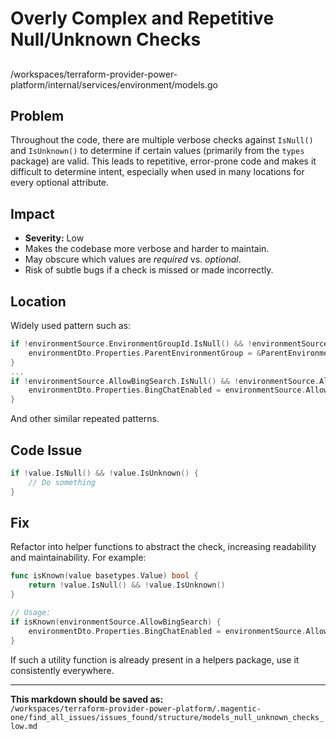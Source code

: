 # Overly Complex and Repetitive Null/Unknown Checks

##

/workspaces/terraform-provider-power-platform/internal/services/environment/models.go

## Problem

Throughout the code, there are multiple verbose checks against `IsNull()` and `IsUnknown()` to determine if certain values (primarily from the `types` package) are valid. This leads to repetitive, error-prone code and makes it difficult to determine intent, especially when used in many locations for every optional attribute.

## Impact

- **Severity:** Low
- Makes the codebase more verbose and harder to maintain.
- May obscure which values are *required* vs. *optional*.
- Risk of subtle bugs if a check is missed or made incorrectly.

## Location

Widely used pattern such as:

```go
if !environmentSource.EnvironmentGroupId.IsNull() && !environmentSource.EnvironmentGroupId.IsUnknown() {
	environmentDto.Properties.ParentEnvironmentGroup = &ParentEnvironmentGroupDto{Id: environmentSource.EnvironmentGroupId.ValueString()}
}
...
if !environmentSource.AllowBingSearch.IsNull() && !environmentSource.AllowBingSearch.IsUnknown() {
	environmentDto.Properties.BingChatEnabled = environmentSource.AllowBingSearch.ValueBool()
}
```

And other similar repeated patterns.

## Code Issue

```go
if !value.IsNull() && !value.IsUnknown() {
	// Do something
}
```

## Fix

Refactor into helper functions to abstract the check, increasing readability and maintainability. For example:

```go
func isKnown(value basetypes.Value) bool {
	return !value.IsNull() && !value.IsUnknown()
}

// Usage:
if isKnown(environmentSource.AllowBingSearch) {
	environmentDto.Properties.BingChatEnabled = environmentSource.AllowBingSearch.ValueBool()
}
```

If such a utility function is already present in a helpers package, use it consistently everywhere.

---

**This markdown should be saved as:**  
`/workspaces/terraform-provider-power-platform/.magentic-one/find_all_issues/issues_found/structure/models_null_unknown_checks_low.md`
